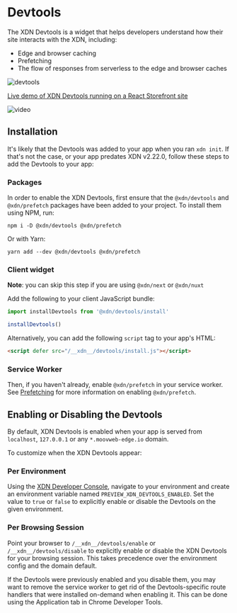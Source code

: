 # Devtools

The XDN Devtools is a widget that helps developers understand how their site interacts with the XDN, including:

- Edge and browser caching
- Prefetching
- The flow of responses from serverless to the edge and browser caches

![devtools](/images/devtools/devtools.png?width=275)

[Live demo of XDN Devtools running on a React Storefront site](https://demo.reactstorefront.io/__xdn__/devtools/enable)

![video](https://www.youtube.com/watch?v=4AYQAvkc0UY)

## Installation

It's likely that the Devtools was added to your app when you ran `xdn init`. If that's not the case, or your app predates XDN v2.22.0, follow these steps to add the Devtools to your app:

### Packages

In order to enable the XDN Devtools, first ensure that the `@xdn/devtools` and `@xdn/prefetch` packages have been added to your project. To install them using NPM, run:

```
npm i -D @xdn/devtools @xdn/prefetch
```

Or with Yarn:

```
yarn add --dev @xdn/devtools @xdn/prefetch
```

### Client widget

**Note**: you can skip this step if you are using `@xdn/next` or `@xdn/nuxt`

Add the following to your client JavaScript bundle:

```js
import installDevtools from '@xdn/devtools/install'

installDevtools()
```

Alternatively, you can add the following `script` tag to your app's HTML:

```html
<script defer src="/__xdn__/devtools/install.js"></script>
```

### Service Worker

Then, if you haven't already, enable `@xdn/prefetch` in your service worker. See [Prefetching](https://developer.moovweb.com/guides/prefetching) for more information on enabling `@xdn/prefetch`.

## Enabling or Disabling the Devtools

By default, XDN Devtools is enabled when your app is served from `localhost`, `127.0.0.1` or any `*.moovweb-edge.io` domain.

To customize when the XDN Devtools appear:

### Per Environment

Using the [XDN Developer Console](https://moovweb.app), navigate to your environment and create an environment variable named `PREVIEW_XDN_DEVTOOLS_ENABLED`. Set the value to `true` or `false` to explicitly enable or disable the Devtools on the given environment.

### Per Browsing Session

Point your browser to `/__xdn__/devtools/enable` or `/__xdn__/devtools/disable` to explicitly enable or disable the XDN Devtools for your browsing session. This takes precedence over the environment config and the domain default.

If the Devtools were previously enabled and you disable them, you may want to remove the service worker to get rid of the Devtools-specific route handlers that were installed on-demand when enabling it. This can be done using the Application tab in Chrome Developer Tools.
